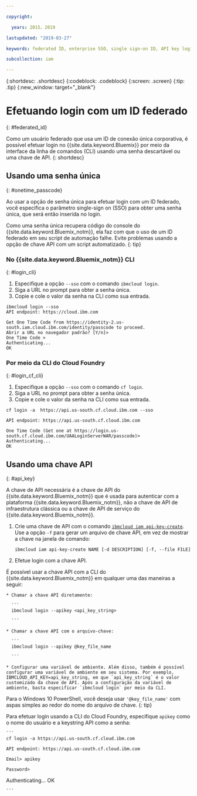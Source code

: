 ```yaml
---

copyright:

  years: 2015，2019

lastupdated: "2019-03-27"

keywords: federated ID, enterprise SSO, single sign-on ID, API key login, one-time passcode login

subcollection: iam

---
```


{:shortdesc: .shortdesc}
{:codeblock: .codeblock}
{:screen: .screen}
{:tip: .tip}
{:new_window: target="_blank"}

# Efetuando login com um ID federado
{: #federated_id}

Como um usuário federado que usa um ID de conexão única corporativa, é possível efetuar login no {{site.data.keyword.Bluemix}} por meio da interface da linha de comandos (CLI) usando uma senha descartável ou uma chave de API.
{: shortdesc}

## Usando uma senha única
{: #onetime_passcode}

Ao usar a opção de senha única para efetuar login com um ID federado, você especifica o parâmetro single-sign on (SSO) para obter uma senha única, que será então inserida no login.

Como uma senha única recupera código do console do {{site.data.keyword.Bluemix_notm}}, ela faz com que o uso de um ID federado em seu script de automação falhe. Evite problemas usando a opção de chave API com um script automatizado.
{: tip}

### No {{site.data.keyword.Bluemix_notm}} CLI
{: #login_cli}
1. Especifique a opção `--sso` com o comando `ibmcloud login`.
2. Siga a URL no prompt para obter a senha única.
3. Copie e cole o valor da senha na CLI como sua entrada.

  ```
  ibmcloud login --sso
  API endpoint: https://cloud.ibm.com

  Get One Time Code from https://identity-2.us-south.iam.cloud.ibm.com/identity/passcode to proceed.
  Abrir a URL no navegador padrão? [Y/n]>
  One Time Code >
  Authenticating...
  OK

  ```

### Por meio da CLI do Cloud Foundry
{: #login_cf_cli}

1. Especifique a opção `--sso` com o comando `cf login`.
2. Siga a URL no prompt para obter a senha única.
3. Copie e cole o valor da senha na CLI como sua entrada.

  ```
  cf login -a  https://api.us-south.cf.cloud.ibm.com --sso

  API endpoint: https://api.us-south.cf.cloud.ibm.com

  One Time Code (Get one at https://login.us-south.cf.cloud.ibm.com/UAALoginServerWAR/passcode)>
  Authenticating...
  OK

  ```

## Usando uma chave API
{: #api_key}

A chave de API necessária é a chave de API do {{site.data.keyword.Bluemix_notm}} que é usada para autenticar com a plataforma {{site.data.keyword.Bluemix_notm}}, não a chave de API de infraestrutura clássica ou a chave de API de serviço do {{site.data.keyword.Bluemix_notm}}.

1. Crie uma chave de API com o comando [`ibmcloud iam api-key-create`](/docs/cli/reference/ibmcloud?topic=cloud-cli-ibmcloud_iam_api_key_create#ibmcloud_iam_api_key_create). Use a opção `-f` para gerar um arquivo de chave API, em vez de mostrar a chave na janela de comando:

   ```
   ibmcloud iam api-key-create NAME [-d DESCRIPTION] [-f, --file FILE]

   ```

2. Efetue login com a chave API.

  É possível usar a chave API com a CLI do {{site.data.keyword.Bluemix_notm}} em qualquer uma das maneiras a seguir:

    * Chamar a chave API diretamente:

      ```
      ibmcloud login --apikey <api_key_string>

      ```

    * Chamar a chave API com o arquivo-chave:

      ```
      ibmcloud login --apikey @key_file_name

      ```

    * Configurar uma variável de ambiente. Além disso, também é possível configurar uma variável de ambiente em seu sistema. Por exemplo, IBMCLOUD_API_KEY=api_key_string, em que `api_key_string` é o valor customizado da chave de API. Após a configuração da variável de ambiente, basta especificar `ibmcloud login` por meio da CLI.

   Para o Windows 10 PowerShell, você deseja usar `'@key_file_name'` com aspas simples ao redor do nome do arquivo de chave.
   {: tip}

  Para efetuar login usando a CLI do Cloud Foundry, especifique `apikey` como o nome do usuário e a keystring API como a senha:

    ```
    cf login -a https://api.us-south.cf.cloud.ibm.com

    API endpoint: https://api.us-south.cf.cloud.ibm.com

    Email> apikey

    Password>
Authenticating...
OK

    ```
